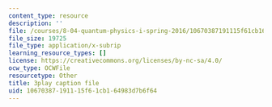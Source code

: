```yaml
---
content_type: resource
description: ''
file: /courses/8-04-quantum-physics-i-spring-2016/10670387191115f61cb164983d7b6f64_Lt2Y6fLJ09Q.srt
file_size: 19725
file_type: application/x-subrip
learning_resource_types: []
license: https://creativecommons.org/licenses/by-nc-sa/4.0/
ocw_type: OCWFile
resourcetype: Other
title: 3play caption file
uid: 10670387-1911-15f6-1cb1-64983d7b6f64
---
```

